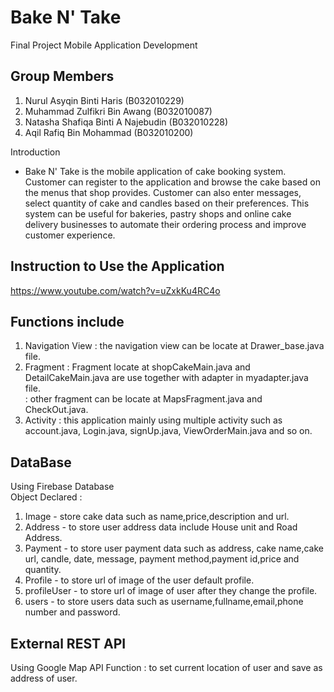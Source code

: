 # Bake N' Take
Final Project Mobile Application Development

Group Members
-
1. Nurul Asyqin Binti Haris (B032010229)
2. Muhammad Zulfikri Bin Awang (B032010087)
3. Natasha Shafiqa Binti A Najebudin (B032010228)
4. Aqil Rafiq Bin Mohammad (B032010200)

Introduction
- Bake N' Take is the mobile application of cake booking system. Customer can register to the application and browse the cake based on the menus that shop provides. Customer can also enter messages, select quantity of cake and candles based on their preferences. This system can be useful for bakeries, pastry shops and online cake delivery businesses to automate their ordering process and improve customer experience.

Instruction to Use the Application
-
https://www.youtube.com/watch?v=uZxkKu4RC4o

Functions include 
-
1. Navigation View : the navigation view can be locate at Drawer_base.java file.
2. Fragment : Fragment locate at shopCakeMain.java and  DetailCakeMain.java are use together with adapter in myadapter.java file.    
            : other fragment can be locate at MapsFragment.java and CheckOut.java.
4. Activity : this application mainly using multiple activity such as account.java, Login.java, signUp.java, ViewOrderMain.java and so on.



DataBase
- 
Using Firebase Database  
Object Declared :
1. Image - store cake data such as name,price,description and url.
2. Address - to store user address data include House unit and Road Address.
3. Payment - to store user payment data such as address, cake name,cake url, candle, date, message, payment method,payment id,price and quantity.
4. Profile - to store url of image of the user default profile.
5. profileUser - to store url of image of user after they change the profile.
6. users - to store users data such as username,fullname,email,phone number and password.


External REST API
- 
Using Google Map API
Function : to set current location of user and save as address of user.

